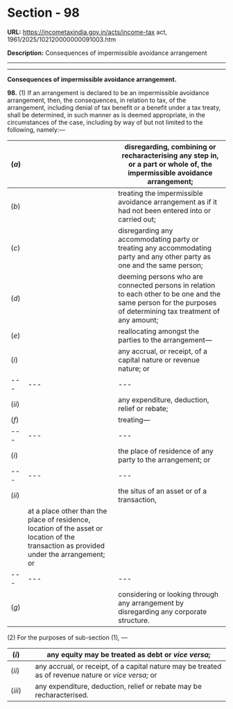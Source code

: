 # Section - 98

**URL:** https://incometaxindia.gov.in/acts/income-tax act, 1961/2025/102120000000091003.htm

**Description:** Consequences of impermissible avoidance arrangement

---

****  
  
**Consequences of impermissible avoidance arrangement.**

**98.** (1) If an arrangement is declared to be an impermissible avoidance arrangement, then, the consequences, in relation to tax, of the arrangement, including denial of tax benefit or a benefit under a tax treaty, shall be determined, in such manner as is deemed appropriate, in the circumstances of the case, including by way of but not limited to the following, namely:—

(_a_)|  |  disregarding, combining or recharacterising any step in, or a part or whole of, the impermissible avoidance arrangement;  
---|---|---  
(_b_)|  |  treating the impermissible avoidance arrangement as if it had not been entered into or carried out;  
(_c_)|  |  disregarding any accommodating party or treating any accommodating party and any other party as one and the same person;  
(_d_)|  |  deeming persons who are connected persons in relation to each other to be one and the same person for the purposes of determining tax treatment of any amount;  
(_e_)|  |  reallocating amongst the parties to the arrangement—  
(_i_)|  |  any accrual, or receipt, of a capital nature or revenue nature; or  
---|---|---  
(_ii_)|  |  any expenditure, deduction, relief or rebate;  
(_f_)|  |  treating—  
---|---|---  
(_i_)|  |  the place of residence of any party to the arrangement; or  
---|---|---  
(_ii_)|  |  the situs of an asset or of a transaction,  
|  |  at a place other than the place of residence, location of the asset or location of the transaction as provided under the arrangement; or  
---|---|---  
(_g_)|  |  considering or looking through any arrangement by disregarding any corporate structure.  
  
(2) For the purposes of sub-section (1)_,_ —

(_i_)|  |  any equity may be treated as debt or _vice versa;_  
---|---|---  
(_ii_)|  |  any accrual, or receipt, of a capital nature may be treated as of revenue nature or _vice versa;_ or  
(_iii_)|  |  any expenditure, deduction, relief or rebate may be recharacterised.